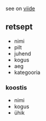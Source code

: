 see on [viide](https://google.com)

## retsept
- nimi
- pilt
- juhend
- kogus
- aeg
- kategooria

### koostis
- nimi
- kogus
- ühik
